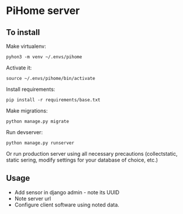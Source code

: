 # PiHome server

## To install

Make virtualenv:

`pyhon3 -m venv ~/.envs/pihome`

Activate it:

`source ~/.envs/pihome/bin/activate`

Install requirements:

`pip install -r requirements/base.txt`

Make migrations:

`python manage.py migrate`

Run devserver:

`python manage.py runserver`

Or run production server using all necessary precautions (collectstatic, static sering, modify settings for your database of choice, etc.)

## Usage

* Add sensor in django admin - note its UUID
* Note server url
* Configure client software using noted data.